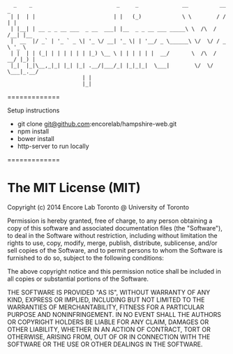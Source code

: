```
  _    _                           _     _              __          __  _
 | |  | |                         | |   (_)             \ \        / / | |
 | |__| | __ _ _ __ ___  _ __  ___| |__  _ _ __ ___ _____\ \  /\  / /__| |__
 |  __  |/ _` | '_ ` _ \| '_ \/ __| '_ \| | '__/ _ \______\ \/  \/ / _ \ '_ \
 | |  | | (_| | | | | | | |_) \__ \ | | | | | |  __/       \  /\  /  __/ |_) |
 |_|  |_|\__,_|_| |_| |_| .__/|___/_| |_|_|_|  \___|        \/  \/ \___|_.__/
                        | |
                        |_|

```
=============

Setup instructions
- git clone git@github.com:encorelab/hampshire-web.git
- npm install
- bower install
- http-server to run locally

=============

# The MIT License (MIT)

Copyright (c) 2014 Encore Lab Toronto @ University of Toronto

Permission is hereby granted, free of charge, to any person obtaining a copy
of this software and associated documentation files (the "Software"), to deal
in the Software without restriction, including without limitation the rights
to use, copy, modify, merge, publish, distribute, sublicense, and/or sell
copies of the Software, and to permit persons to whom the Software is
furnished to do so, subject to the following conditions:

The above copyright notice and this permission notice shall be included in all
copies or substantial portions of the Software.

THE SOFTWARE IS PROVIDED "AS IS", WITHOUT WARRANTY OF ANY KIND, EXPRESS OR
IMPLIED, INCLUDING BUT NOT LIMITED TO THE WARRANTIES OF MERCHANTABILITY,
FITNESS FOR A PARTICULAR PURPOSE AND NONINFRINGEMENT. IN NO EVENT SHALL THE
AUTHORS OR COPYRIGHT HOLDERS BE LIABLE FOR ANY CLAIM, DAMAGES OR OTHER
LIABILITY, WHETHER IN AN ACTION OF CONTRACT, TORT OR OTHERWISE, ARISING FROM,
OUT OF OR IN CONNECTION WITH THE SOFTWARE OR THE USE OR OTHER DEALINGS IN THE
SOFTWARE.
